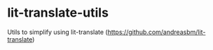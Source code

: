 # lit-translate-utils
Utils to simplify using lit-translate (https://github.com/andreasbm/lit-translate)